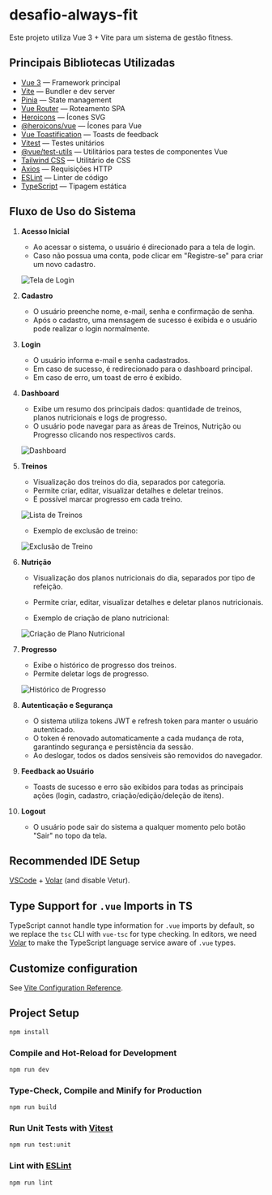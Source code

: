 # desafio-always-fit

Este projeto utiliza Vue 3 + Vite para um sistema de gestão fitness.

## Principais Bibliotecas Utilizadas

- [Vue 3](https://vuejs.org/) — Framework principal
- [Vite](https://vitejs.dev/) — Bundler e dev server
- [Pinia](https://pinia.vuejs.org/) — State management
- [Vue Router](https://router.vuejs.org/) — Roteamento SPA
- [Heroicons](https://heroicons.com/) — Ícones SVG
- [@heroicons/vue](https://github.com/tailwindlabs/heroicons) — Ícones para Vue
- [Vue Toastification](https://github.com/Maronato/vue-toastification) — Toasts de feedback
- [Vitest](https://vitest.dev/) — Testes unitários
- [@vue/test-utils](https://test-utils.vuejs.org/) — Utilitários para testes de componentes Vue
- [Tailwind CSS](https://tailwindcss.com/) — Utilitário de CSS
- [Axios](https://axios-http.com/) — Requisições HTTP
- [ESLint](https://eslint.org/) — Linter de código
- [TypeScript](https://www.typescriptlang.org/) — Tipagem estática

## Fluxo de Uso do Sistema

1. **Acesso Inicial**
   - Ao acessar o sistema, o usuário é direcionado para a tela de login.
   - Caso não possua uma conta, pode clicar em "Registre-se" para criar um novo cadastro.
   
   ![Tela de Login](./login.png)

2. **Cadastro**
   - O usuário preenche nome, e-mail, senha e confirmação de senha.
   - Após o cadastro, uma mensagem de sucesso é exibida e o usuário pode realizar o login normalmente.

3. **Login**
   - O usuário informa e-mail e senha cadastrados.
   - Em caso de sucesso, é redirecionado para o dashboard principal.
   - Em caso de erro, um toast de erro é exibido.

4. **Dashboard**
   - Exibe um resumo dos principais dados: quantidade de treinos, planos nutricionais e logs de progresso.
   - O usuário pode navegar para as áreas de Treinos, Nutrição ou Progresso clicando nos respectivos cards.
   
   ![Dashboard](./dashboard.png)

5. **Treinos**
   - Visualização dos treinos do dia, separados por categoria.
   - Permite criar, editar, visualizar detalhes e deletar treinos.
   - É possível marcar progresso em cada treino.
   
   ![Lista de Treinos](./trainings.png)
   
   - Exemplo de exclusão de treino:
   
   ![Exclusão de Treino](./trainings-delete.png)

6. **Nutrição**
   - Visualização dos planos nutricionais do dia, separados por tipo de refeição.
   - Permite criar, editar, visualizar detalhes e deletar planos nutricionais.
   
   - Exemplo de criação de plano nutricional:
   
   ![Criação de Plano Nutricional](./nutrition-create.png)

7. **Progresso**
   - Exibe o histórico de progresso dos treinos.
   - Permite deletar logs de progresso.
   
   ![Histórico de Progresso](./progresses.png)

8. **Autenticação e Segurança**
   - O sistema utiliza tokens JWT e refresh token para manter o usuário autenticado.
   - O token é renovado automaticamente a cada mudança de rota, garantindo segurança e persistência da sessão.
   - Ao deslogar, todos os dados sensíveis são removidos do navegador.

9. **Feedback ao Usuário**
   - Toasts de sucesso e erro são exibidos para todas as principais ações (login, cadastro, criação/edição/deleção de itens).

10. **Logout**
    - O usuário pode sair do sistema a qualquer momento pelo botão "Sair" no topo da tela.

## Recommended IDE Setup

[VSCode](https://code.visualstudio.com/) + [Volar](https://marketplace.visualstudio.com/items?itemName=Vue.volar) (and disable Vetur).

## Type Support for `.vue` Imports in TS

TypeScript cannot handle type information for `.vue` imports by default, so we replace the `tsc` CLI with `vue-tsc` for type checking. In editors, we need [Volar](https://marketplace.visualstudio.com/items?itemName=Vue.volar) to make the TypeScript language service aware of `.vue` types.

## Customize configuration

See [Vite Configuration Reference](https://vite.dev/config/).

## Project Setup

```sh
npm install
```

### Compile and Hot-Reload for Development

```sh
npm run dev
```

### Type-Check, Compile and Minify for Production

```sh
npm run build
```

### Run Unit Tests with [Vitest](https://vitest.dev/)

```sh
npm run test:unit
```

### Lint with [ESLint](https://eslint.org/)

```sh
npm run lint
```
